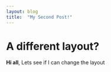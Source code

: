 ```yaml
---
layout: blog
title:  "My Second Post!"
---
```

# A different layout?

**Hi all**, Lets see if I can change the layout
